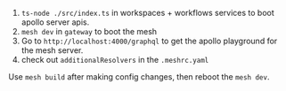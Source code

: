 1. `ts-node ./src/index.ts` in workspaces + workflows services to boot apollo server apis.
2. `mesh dev` in `gateway` to boot the mesh
3. Go to `http://localhost:4000/graphql` to get the apollo playground for the mesh server.
4. check out `additionalResolvers` in the `.meshrc.yaml`

Use `mesh build` after making config changes, then reboot the `mesh dev`.
